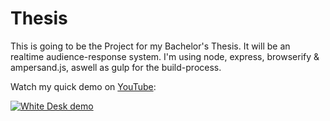 # Thesis

This is going to be the Project for my Bachelor's Thesis. It will be an realtime audience-response system. I'm using node, express, browserify & ampersand.js, aswell as gulp for the build-process.

Watch my quick demo on [YouTube](https://www.youtube.com/watch?v=BX8_fiTgHqM):

[![White Desk demo](http://img.youtube.com/vi/BX8_fiTgHqM/0.jpg)](http://www.youtube.com/watch?v=BX8_fiTgHqM) 